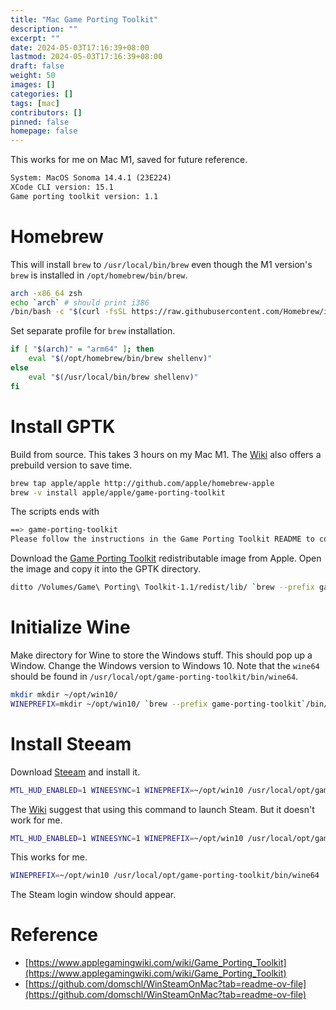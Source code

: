 ```yaml
---
title: "Mac Game Porting Toolkit"
description: ""
excerpt: ""
date: 2024-05-03T17:16:39+08:00
lastmod: 2024-05-03T17:16:39+08:00
draft: false
weight: 50
images: []
categories: []
tags: [mac]
contributors: []
pinned: false
homepage: false
---
```


This works for me on Mac M1, saved for future reference.

```txt
System: MacOS Sonoma 14.4.1 (23E224)
XCode CLI version: 15.1
Game porting toolkit version: 1.1
```

# Homebrew

This will install `brew` to `/usr/local/bin/brew` even though the M1 version's `brew` is installed in `/opt/homebrew/bin/brew`.

```bash
arch -x86_64 zsh
echo `arch` # should print i386
/bin/bash -c "$(curl -fsSL https://raw.githubusercontent.com/Homebrew/install/HEAD/install.sh)"
```

Set separate profile for `brew` installation.

```bash
if [ "$(arch)" = "arm64" ]; then
    eval "$(/opt/homebrew/bin/brew shellenv)"
else
    eval "$(/usr/local/bin/brew shellenv)"
fi
```

# Install GPTK

Build from source. This takes 3 hours on my Mac M1. The [Wiki](https://www.applegamingwiki.com/wiki/Game_Porting_Toolkit#Prebuild) also offers a prebuild version to save time.

```bash
brew tap apple/apple http://github.com/apple/homebrew-apple
brew -v install apple/apple/game-porting-toolkit
```

The scripts ends with

```bash
==> game-porting-toolkit
Please follow the instructions in the Game Porting Toolkit README to complete installation.
```

Download the [Game Porting Toolkit](https://developer.apple.com/download/all/?q=game%20porting%20toolkit) redistributable image from Apple. Open the image and copy it into the GPTK directory.

```bash
ditto /Volumes/Game\ Porting\ Toolkit-1.1/redist/lib/ `brew --prefix game-porting-toolkit`/lib/
```

# Initialize Wine

Make directory for Wine to store the Windows stuff. 
This should pop up a Window. 
Change the Windows version to Windows 10.
Note that the `wine64` should be found in `/usr/local/opt/game-porting-toolkit/bin/wine64`.

```bash
mkdir mkdir ~/opt/win10/
WINEPREFIX=mkdir ~/opt/win10/ `brew --prefix game-porting-toolkit`/bin/wine64 winecfg
```

# Install Steeam

Download [Steeam](https://store.steampowered.com/about/download) and install it.

```bash
MTL_HUD_ENABLED=1 WINEESYNC=1 WINEPREFIX=~/opt/win10 /usr/local/opt/game-porting-toolkit/bin/wine64 ~/Downloads/SteamSetup.exe
```

The [Wiki](https://www.applegamingwiki.com/wiki/Game_Porting_Toolkit#Steam_login_black_screen) suggest that using this command to launch Steam. But it doesn't work for me.

```bash
MTL_HUD_ENABLED=1 WINEESYNC=1 WINEPREFIX=~/opt/win10 /usr/local/opt/game-porting-toolkit/bin/wine64 'C:\Program Files/Steam/steam.exe'
```

This works for me.

```bash
WINEPREFIX=~/opt/win10 /usr/local/opt/game-porting-toolkit/bin/wine64 'C:\Program Files/Steam/steam.exe'
```

The Steam login window should appear.


# Reference

- [https://www.applegamingwiki.com/wiki/Game_Porting_Toolkit](https://www.applegamingwiki.com/wiki/Game_Porting_Toolkit)
- [https://github.com/domschl/WinSteamOnMac?tab=readme-ov-file](https://github.com/domschl/WinSteamOnMac?tab=readme-ov-file)
